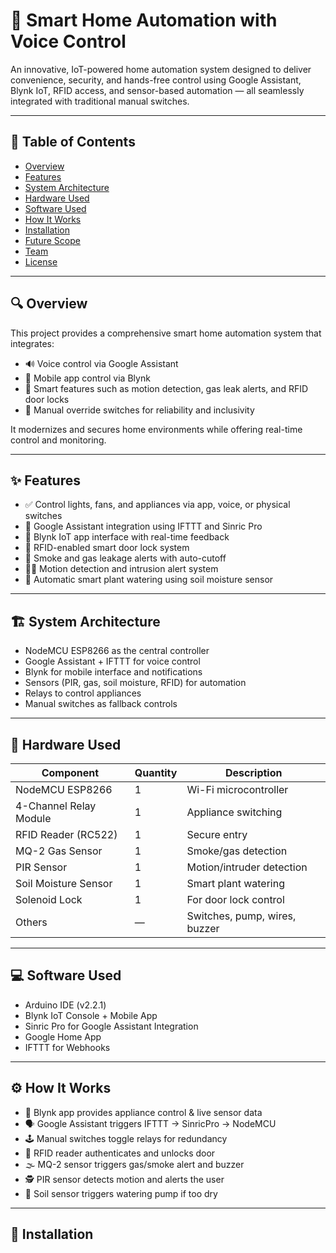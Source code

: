 # 🔐 Smart Home Automation with Voice Control

An innovative, IoT-powered home automation system designed to deliver convenience, security, and hands-free control using Google Assistant, Blynk IoT, RFID access, and sensor-based automation — all seamlessly integrated with traditional manual switches.

---

## 📌 Table of Contents

- [Overview](#-overview)
- [Features](#-features)
- [System Architecture](#-system-architecture)
- [Hardware Used](#-hardware-used)
- [Software Used](#-software-used)
- [How It Works](#-how-it-works)
- [Installation](#-installation)
- [Future Scope](#-future-scope)
- [Team](#-team)
- [License](#-license)

---

## 🔍 Overview

This project provides a comprehensive smart home automation system that integrates:

- 🔊 Voice control via Google Assistant  
- 📱 Mobile app control via Blynk  
- 🧠 Smart features such as motion detection, gas leak alerts, and RFID door locks  
- 🧾 Manual override switches for reliability and inclusivity  

It modernizes and secures home environments while offering real-time control and monitoring.

---

## ✨ Features

- ✅ Control lights, fans, and appliances via app, voice, or physical switches  
- 🎤 Google Assistant integration using IFTTT and Sinric Pro  
- 📲 Blynk IoT app interface with real-time feedback  
- 🔐 RFID-enabled smart door lock system  
- 🚨 Smoke and gas leakage alerts with auto-cutoff  
- 🕵️‍♂️ Motion detection and intrusion alert system  
- 🌿 Automatic smart plant watering using soil moisture sensor  

---

## 🏗️ System Architecture

- NodeMCU ESP8266 as the central controller  
- Google Assistant + IFTTT for voice control  
- Blynk for mobile interface and notifications  
- Sensors (PIR, gas, soil moisture, RFID) for automation  
- Relays to control appliances  
- Manual switches as fallback controls  

---

## 🔩 Hardware Used

| Component               | Quantity | Description                     |
|------------------------|----------|---------------------------------|
| NodeMCU ESP8266        | 1        | Wi-Fi microcontroller           |
| 4-Channel Relay Module | 1        | Appliance switching             |
| RFID Reader (RC522)    | 1        | Secure entry                    |
| MQ-2 Gas Sensor        | 1        | Smoke/gas detection             |
| PIR Sensor             | 1        | Motion/intruder detection       |
| Soil Moisture Sensor   | 1        | Smart plant watering            |
| Solenoid Lock          | 1        | For door lock control           |
| Others                 | —        | Switches, pump, wires, buzzer   |

---

## 💻 Software Used

- Arduino IDE (v2.2.1)  
- Blynk IoT Console + Mobile App  
- Sinric Pro for Google Assistant Integration  
- Google Home App  
- IFTTT for Webhooks  

---

## ⚙️ How It Works

- 📱 Blynk app provides appliance control & live sensor data  
- 🗣️ Google Assistant triggers IFTTT → SinricPro → NodeMCU  
- 🕹️ Manual switches toggle relays for redundancy  
- 🔐 RFID reader authenticates and unlocks door  
- 🌫️ MQ-2 sensor triggers gas/smoke alert and buzzer  
- 🕵️ PIR sensor detects motion and alerts the user  
- 🌱 Soil sensor triggers watering pump if too dry  

---

## 🚀 Installation
